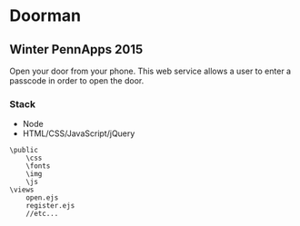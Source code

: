 # Doorman
## Winter PennApps 2015
Open your door from your phone. This web service allows a user to enter a passcode in order to open the door.

### Stack
 * Node
 * HTML/CSS/JavaScript/jQuery
 
```
\public
	\css
	\fonts
	\img
	\js
\views
	open.ejs
	register.ejs
	//etc...
```